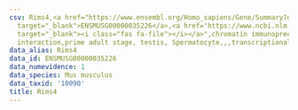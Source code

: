 ```yaml
---
csv: Rims4,<a href="https://www.ensembl.org/Homo_sapiens/Gene/Summary?db=core;g=ENSMUSG00000035226"
  target="_blank">ENSMUSG00000035226</a>,<a href="https://www.ncbi.nlm.nih.gov/pubmed/25450459"
  target="_blank"><i class="fas fa-file"></i></a>",chromatin immunoprecipitation assay,direct
  interaction,prime adult stage, testis, Spermatocyte,,,transcriptional regulation,
data_alias: Rims4
data_id: ENSMUSG00000035226
data_numevidence: 1
data_species: Mus musculus
data_taxid: '10090'
title: Rims4
---
```

